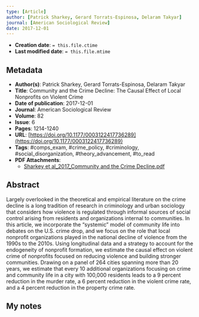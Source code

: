 ```yaml
---
type: [Article]
author: [Patrick Sharkey, Gerard Torrats-Espinosa, Delaram Takyar]
journal: [American Sociological Review]
date: 2017-12-01
---
```


* **Creation date**: `= this.file.ctime`
* **Last modified date**: `= this.file.mtime`

## Metadata

* **Author(s)**: Patrick Sharkey, Gerard Torrats-Espinosa, Delaram Takyar
* **Title**: Community and the Crime Decline: The Causal Effect of Local Nonprofits on Violent Crime
* **Date of publication**: 2017-12-01
* **Journal**: American Sociological Review
* **Volume**: 82
* **Issue**: 6
* **Pages**: 1214-1240
* **URL**: [https://doi.org/10.1177/0003122417736289](https://doi.org/10.1177/0003122417736289)
* **Tags**: #comps_exam, #crime_policy, #criminology, #social_disorganization, #theory_advancement, #to_read
* **PDF Attachments**:
  * [Sharkey et al_2017_Community and the Crime Decline.pdf](zotero://open-pdf/library/items/65ANSKL9)

## Abstract

Largely overlooked in the theoretical and empirical literature on the crime decline is a long tradition of research in criminology and urban sociology that considers how violence is regulated through informal sources of social control arising from residents and organizations internal to communities. In this article, we incorporate the “systemic” model of community life into debates on the U.S. crime drop, and we focus on the role that local nonprofit organizations played in the national decline of violence from the 1990s to the 2010s. Using longitudinal data and a strategy to account for the endogeneity of nonprofit formation, we estimate the causal effect on violent crime of nonprofits focused on reducing violence and building stronger communities. Drawing on a panel of 264 cities spanning more than 20 years, we estimate that every 10 additional organizations focusing on crime and community life in a city with 100,000 residents leads to a 9 percent reduction in the murder rate, a 6 percent reduction in the violent crime rate, and a 4 percent reduction in the property crime rate.

## My notes


